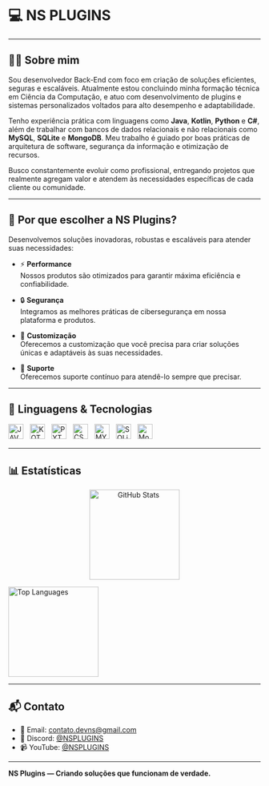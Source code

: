 # 💻 NS PLUGINS

---

## 👨‍💻 Sobre mim

Sou desenvolvedor Back-End com foco em criação de soluções eficientes, seguras e escaláveis. Atualmente estou concluindo minha formação técnica em Ciência da Computação, e atuo com desenvolvimento de plugins e sistemas personalizados voltados para alto desempenho e adaptabilidade.

Tenho experiência prática com linguagens como **Java**, **Kotlin**, **Python** e **C#**, além de trabalhar com bancos de dados relacionais e não relacionais como **MySQL**, **SQLite** e **MongoDB**. Meu trabalho é guiado por boas práticas de arquitetura de software, segurança da informação e otimização de recursos.

Busco constantemente evoluir como profissional, entregando projetos que realmente agregam valor e atendem às necessidades específicas de cada cliente ou comunidade.

---

## 🧠 Por que escolher a NS Plugins?

Desenvolvemos soluções inovadoras, robustas e escaláveis para atender suas necessidades:

- ⚡ **Performance**  
  Nossos produtos são otimizados para garantir máxima eficiência e confiabilidade.

- 🔒 **Segurança**  
  Integramos as melhores práticas de cibersegurança em nossa plataforma e produtos.

- 🎨 **Customização**  
  Oferecemos a customização que você precisa para criar soluções únicas e adaptáveis às suas necessidades.

- 🤝 **Suporte**  
  Oferecemos suporte contínuo para atendê-lo sempre que precisar.

---

## 🤖 Linguagens & Tecnologias

<img 
align="left"
    alt="JAVA"
    title="Java"
    width="30px"
    style="padding-right: 10px;"
    src="https://cdn.jsdelivr.net/gh/devicons/devicon@latest/icons/java/java-original.svg"
/>

<img 
align="left"
    alt="KOTLIN"
    title="Kotlin"
    width="30px"
    style="padding-right: 10px;"
    src="https://cdn.jsdelivr.net/gh/devicons/devicon@latest/icons/kotlin/kotlin-original.svg"
/>   

<img 
align="left"
    alt="PYTHON"
    title="Python"
    width="30px"
    style="padding-right: 10px;"
    src="https://cdn.jsdelivr.net/gh/devicons/devicon@latest/icons/python/python-original.svg"
/>      

<img 
align="left"
    alt="CSharp"
    title="C#"
    width="30px"
    style="padding-right: 10px;"
    src="https://cdn.jsdelivr.net/gh/devicons/devicon@latest/icons/csharp/csharp-original.svg"
/> 

<img 
align="left"
    alt="MYSQL"
    title="MySQL"
    width="30px"
    style="padding-right: 10px;"
    src="https://cdn.jsdelivr.net/gh/devicons/devicon@latest/icons/mysql/mysql-original.svg"
/> 

<img 
align="left"
    alt="SQLite"
    title="SQLite"
    width="30px"
    style="padding-right: 10px;"
    src="https://cdn.jsdelivr.net/gh/devicons/devicon@latest/icons/sqlite/sqlite-original.svg"
/> 

<img 
align="left"
    alt="MongoDB"
    title="MongoDB"
    width="30px"
    style="padding-right: 10px;"
    src="https://cdn.jsdelivr.net/gh/devicons/devicon@latest/icons/mongodb/mongodb-original.svg"
/> 

<br/>
<br/>

---

## 📊 Estatísticas

<p align="center">
  <img
    alt="GitHub Stats"
    height="180"
    src="https://github-readme-stats.vercel.app/api?username=dev-ns-plugins&show_icons=true&theme=transparent&count_private=true&hide=stars,prs,issues,contribs"
  />

  <img
    alt="Top Languages"
    height="180"
    src="https://github-readme-stats.vercel.app/api/top-langs/?username=zyypj&layout=compact&theme=transparent&hide_progress=true"
  />
</p>

---

## 📬 Contato

- 📧 Email: contato.devns@gmail.com  
- 💬 Discord: [@NSPLUGINS](https://dsc.gg/nsplugins/)
- 📹 YouTube: [@NSPLUGINS](https://www.youtube.com/@nsplugins)

---

**NS Plugins — Criando soluções que funcionam de verdade.**
